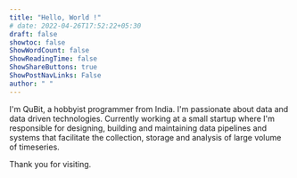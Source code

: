 ```yaml
---
title: "Hello, World !"
# date: 2022-04-26T17:52:22+05:30
draft: false
showtoc: false
ShowWordCount: false
ShowReadingTime: false
ShowShareButtons: true
ShowPostNavLinks: False
author: " "
---
```


I'm QuBit, a hobbyist programmer from India. I'm passionate about data and data driven technologies. Currently working at a small startup where I'm responsible for designing, building and maintaining data pipelines and systems that facilitate the collection, storage and analysis of large volume of timeseries.

Thank you for visiting.
